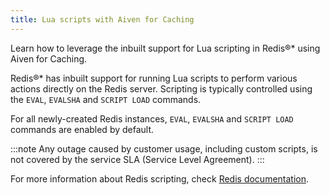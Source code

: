 ```yaml
---
title: Lua scripts with Aiven for Caching
---
```


Learn how to leverage the inbuilt support for Lua scripting in Redis®* using Aiven for Caching.

Redis®\* has inbuilt support for running Lua scripts to perform various
actions directly on the Redis server. Scripting is typically controlled
using the `EVAL`, `EVALSHA` and `SCRIPT LOAD` commands.

For all newly-created Redis instances, `EVAL`, `EVALSHA` and
`SCRIPT LOAD` commands are enabled by default.

:::note
Any outage caused by customer usage, including custom scripts, is not
covered by the service SLA (Service Level Agreement).
:::

For more information about Redis scripting, check [Redis
documentation](https://redis.io/commands/eval).
